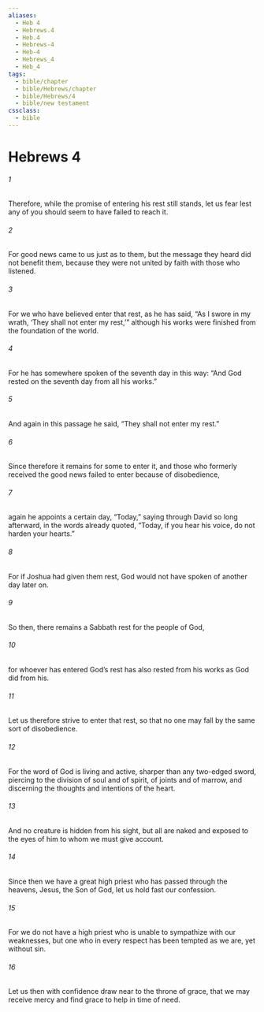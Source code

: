 ```yaml
---
aliases:
  - Heb 4
  - Hebrews.4
  - Heb.4
  - Hebrews-4
  - Heb-4
  - Hebrews_4
  - Heb_4
tags:
  - bible/chapter
  - bible/Hebrews/chapter
  - bible/Hebrews/4
  - bible/new testament
cssclass:
  - bible
---
```


# Hebrews 4

###### 1
Therefore, while the promise of entering his rest still stands, let us fear lest any of you should seem to have failed to reach it.
###### 2
For good news came to us just as to them, but the message they heard did not benefit them, because they were not united by faith with those who listened.
###### 3
For we who have believed enter that rest, as he has said,   “As I swore in my wrath, ‘They shall not enter my rest,’” although his works were finished from the foundation of the world.
###### 4
For he has somewhere spoken of the seventh day in this way: “And God rested on the seventh day from all his works.”
###### 5
And again in this passage he said,   “They shall not enter my rest.”
###### 6
Since therefore it remains for some to enter it, and those who formerly received the good news failed to enter because of disobedience,
###### 7
again he appoints a certain day, “Today,” saying through David so long afterward, in the words already quoted,   “Today, if you hear his voice, do not harden your hearts.”
###### 8
For if Joshua had given them rest, God would not have spoken of another day later on.
###### 9
So then, there remains a Sabbath rest for the people of God,
###### 10
for whoever has entered God’s rest has also rested from his works as God did from his.
###### 11
Let us therefore strive to enter that rest, so that no one may fall by the same sort of disobedience.
###### 12
For the word of God is living and active, sharper than any two-edged sword, piercing to the division of soul and of spirit, of joints and of marrow, and discerning the thoughts and intentions of the heart.
###### 13
And no creature is hidden from his sight, but all are naked and exposed to the eyes of him to whom we must give account.
###### 14
Since then we have a great high priest who has passed through the heavens, Jesus, the Son of God, let us hold fast our confession.
###### 15
For we do not have a high priest who is unable to sympathize with our weaknesses, but one who in every respect has been tempted as we are, yet without sin.
###### 16
Let us then with confidence draw near to the throne of grace, that we may receive mercy and find grace to help in time of need.


